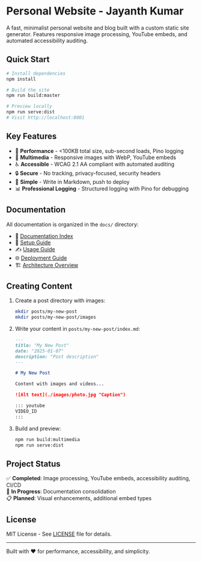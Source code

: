 # Personal Website - Jayanth Kumar

A fast, minimalist personal website and blog built with a custom static site generator. Features responsive image processing, YouTube embeds, and automated accessibility auditing.

## Quick Start

```bash
# Install dependencies
npm install

# Build the site
npm run build:master

# Preview locally
npm run serve:dist
# Visit http://localhost:8001
```

## Key Features

- 🚀 **Performance** - <100KB total size, sub-second loads, Pino logging
- 📸 **Multimedia** - Responsive images with WebP, YouTube embeds
- ♿ **Accessible** - WCAG 2.1 AA compliant with automated auditing
- 🔒 **Secure** - No tracking, privacy-focused, security headers
- 📝 **Simple** - Write in Markdown, push to deploy
- 📊 **Professional Logging** - Structured logging with Pino for debugging

## Documentation

All documentation is organized in the `docs/` directory:

- 📖 [Documentation Index](./docs/README.md)
- 🚀 [Setup Guide](./docs/guides/SETUP.md)
- ✍️ [Usage Guide](./docs/guides/USAGE.md)
- 🌐 [Deployment Guide](./docs/guides/DEPLOYMENT.md)
- 🏗️ [Architecture Overview](./docs/technical/ARCHITECTURE.md)

## Creating Content

1. Create a post directory with images:
   ```bash
   mkdir posts/my-new-post
   mkdir posts/my-new-post/images
   ```

2. Write your content in `posts/my-new-post/index.md`:
   ```markdown
   ---
   title: "My New Post"
   date: "2025-01-07"
   description: "Post description"
   ---
   
   # My New Post
   
   Content with images and videos...
   
   ![Alt text](./images/photo.jpg "Caption")
   
   ::: youtube
   VIDEO_ID
   :::
   ```

3. Build and preview:
   ```bash
   npm run build:multimedia
   npm run serve:dist
   ```

## Project Status

✅ **Completed**: Image processing, YouTube embeds, accessibility auditing, CI/CD  
🚧 **In Progress**: Documentation consolidation  
📋 **Planned**: Visual enhancements, additional embed types

## License

MIT License - See [LICENSE](./LICENSE) file for details.

---

Built with ❤️ for performance, accessibility, and simplicity.
